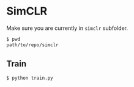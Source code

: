 # SimCLR

Make sure you are currently in `simclr` subfolder.

```bash
$ pwd
path/to/repo/simclr
```

## Train

```bash
$ python train.py
```
